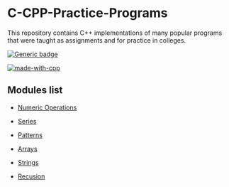 # C-CPP-Practice-Programs

This repository contains C++ implementations of many popular programs that were taught as assignments and for practice in colleges.

[![Generic badge](https://img.shields.io/badge/Program%20Count-69-<COLOR>.svg)](https://shields.io/)

[![made-with-cpp](https://img.shields.io/badge/Made%20with-C++-blue.svg)]()

## Modules list

* [Numeric Operations](/Numeric&#32;Operations/)
* [Series](/Series/)

* [Patterns](/Patterns/)

* [Arrays](/Arrays/)

* [Strings](/String&#32;Operations/)

* [Recusion](/Recursion/)
